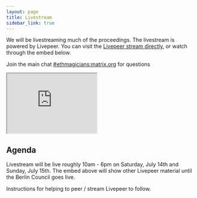 ```yaml
---
layout: page
title: Livestream
sidebar_link: true
---
```


We will be livestreaming much of the proceedings. The livestream is powered by Livepeer. You can visit the [Livepeer stream directly](https://media.livepeer.org/channels/0x0dDB225031cCB58fF42866f82D907F7766899014), or watch through the embed below.

Join the main chat [#ethmagicians:matrix.org](https://riot.im/app/#/room/#ethmagicians:matrix.org) for questions

<iframe width="240" height="160" src="https://media.livepeer.org/embed/0x0ddb225031ccb58ff42866f82d907f7766899014/?maxWidth=100%&aspectRatio=16:9"></iframe>

## Agenda

Livestream will be live roughly 10am - 6pm on Saturday, July 14th and Sunday, July 15th. The embed above will show other Livepeer material until the Berlin Council goes live.

Instructions for helping to peer / stream Livepeer to follow.